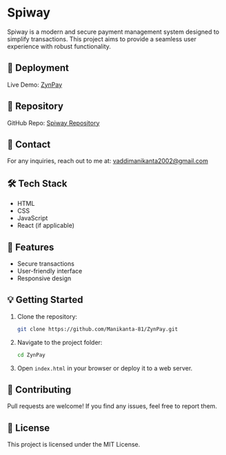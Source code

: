 # Spiway

Spiway is a modern and secure payment management system designed to simplify transactions. This project aims to provide a seamless user experience with robust functionality.

## 🚀 Deployment

Live Demo: [ZynPay](https://manikanta-81.github.io/ZynPay/)

## 📂 Repository

GitHub Repo: [Spiway Repository](https://github.com/Manikanta-81/ZynPay)

## 📧 Contact

For any inquiries, reach out to me at: [vaddimanikanta2002@gmail.com](mailto:vaddimanikanta2002@gmail.com)

## 🛠 Tech Stack
- HTML
- CSS
- JavaScript
- React (if applicable)

## 📜 Features
- Secure transactions
- User-friendly interface
- Responsive design

## 💡 Getting Started

1. Clone the repository:
   ```bash
   git clone https://github.com/Manikanta-81/ZynPay.git
   ```
2. Navigate to the project folder:
   ```bash
   cd ZynPay
   ```
3. Open `index.html` in your browser or deploy it to a web server.

## 🎯 Contributing
Pull requests are welcome! If you find any issues, feel free to report them.

## 📜 License
This project is licensed under the MIT License.
